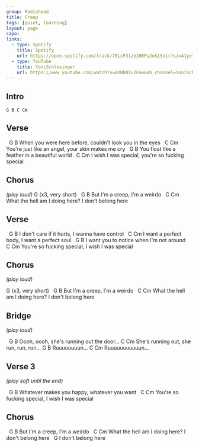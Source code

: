 ```yaml
---
group: Radiohead
title: Creep
tags: [quiet, learning]
layout: page
capo: 
links: 
  - type: Spotify
    title: Spotify
    url: https://open.spotify.com/track/70LcF31zb1H0PyJoS1Sx1r?si=A1ye7ug2SHe60j46avrsyQ
  - type: YouTube
    title: YoniSchlesinger
    url: https://www.youtube.com/watch?v=mXBbN1u2Fuw&ab_channel=YoniSchlesinger
---
```


## Intro

```chordpro
G B C Cm
```

## Verse

&nbsp;                    G                              B
When you were here before, couldn't look you in the eyes
&nbsp;                   C                         Cm
You're just like an angel, your skin makes me cry
&nbsp;                G                      B
You float like a feather in a beautiful world
&nbsp;            C                          Cm
I wish I was special, you're so fucking special

## Chorus

*(play loud)*
G (x3, very short)
&nbsp;         G            B
But I'm a creep, I'm a weirdo
&nbsp;                        C               Cm
What the hell am I doing here? I don't belong here

## Verse

&nbsp;                  G                      B
I don't care if it hurts, I wanna have control
&nbsp;                C                      Cm
I want a perfect body, I want a perfect soul
&nbsp;             G                    B
I want you to notice when I'm not around
&nbsp;                 C                     Cm
You're so fucking special, I wish I was special

## Chorus

*(play loud)*

G (x3, very short)
&nbsp;         G            B
But I'm a creep, I'm a weirdo
&nbsp;                        C               Cm
What the hell am I doing here? I don't belong here

## Bridge

*(play loud)*

&nbsp;           G                     B
Oooh, oooh, she's running out the door...
C                      Cm
She's running out, she run, run, run...
G     B
Ruuuuuuuun...
C     Cm
Ruuuuuuuuuuun...

## Verse 3

*(play soft until the end)*

&nbsp;                  G                   B
Whatever makes you happy, whatever you want
&nbsp;                 C                     Cm
You're so fucking special, I wish I was special

## Chorus

&nbsp;         G            B
But I'm a creep, I'm a weirdo
&nbsp;                        C               Cm
What the hell am I doing here? I don't belong here
&nbsp;         G
I don't belong here


